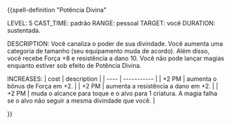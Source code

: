 {{spell-definition "Potência Divina"

LEVEL: 5
CAST_TIME: padrão
RANGE: pessoal
TARGET: você
DURATION: sustentada.

DESCRIPTION:
Você canaliza o poder de sua divindade. Você aumenta uma categoria de tamanho (seu equipamento muda de acordo). Além disso, você recebe Força +8 e resistência a dano 10. Você não pode lançar magias enquanto estiver sob efeito de Potência Divina.

INCREASES:
| cost | description |
| ---- | ----------- |
| +2 PM | aumenta o bônus de Força em +2. |
| +2 PM | aumenta a resistência a dano em +2. |
| +2 PM | muda o alcance para toque e o alvo para 1 criatura. A magia falha se o alvo não seguir a mesma divindade que você. |

}}
